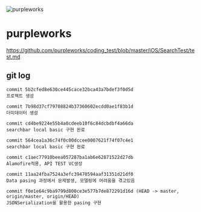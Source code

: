 ![purpleworks](purpleworks.jpg)

# purpleworks


https://github.com/purpleworks/coding_test/blob/master/iOS/SearchTest/test.md

## git log 

```
commit 5b2cfed8e630ce445cace32bca43a7bdef3f0d5d
프로젝트 생성
```

```
commit 7b98d37cf79708824b37360602ecdd0ae1f83b1d
더미데이터 생성
```

```
commit cd4be9224e55b4a0cdeeb10f6c84dcbdbf4a66da
searchbar local basic 구현 완료
```
 
``` 
commit 564cea1a36c74f0c00dccee0007621f74f07c4e1
searchbar local basic 구현 완료
```

```
commit c1aec77910beea057287ba1ab6e62871522d27db
Alamofire적용, API TEST VC생성
```

```
commit 11aa24fba7524a3efc39470594aaf31351d21df0
Data pasing 과정에서 문제발생, 모델링에 어려움을 겪고있음
```

```
commit f0e1e64c9ba9799d800ce3e577b7de872291d16d (HEAD -> master, origin/master, origin/HEAD)
JSONSerialization을 활용한 pasing 구현
```


